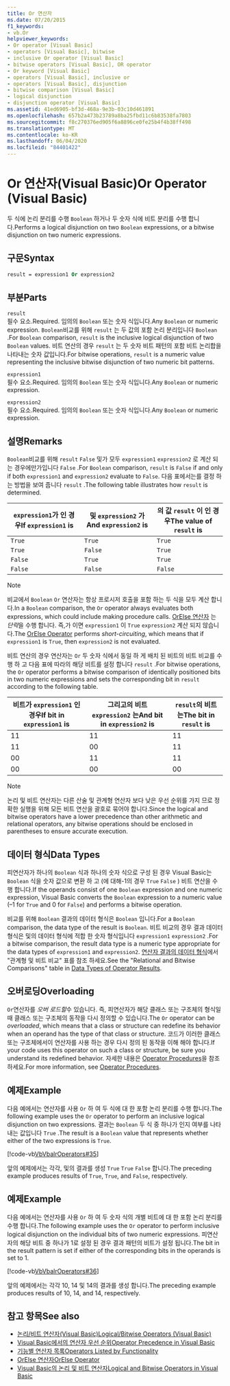 ```yaml
---
title: Or 연산자
ms.date: 07/20/2015
f1_keywords:
- vb.Or
helpviewer_keywords:
- Or operator [Visual Basic]
- operators [Visual Basic], bitwise
- inclusive Or operator [Visual Basic]
- bitwise operators [Visual Basic], OR operator
- Or keyword [Visual Basic]
- operators [Visual Basic], inclusive or
- operators [Visual Basic], disjunction
- bitwise comparison [Visual Basic]
- logical disjunction
- disjunction operator [Visual Basic]
ms.assetid: 41ed6905-bf3d-468a-9e3b-03c10d461891
ms.openlocfilehash: 657b2a473b23789a8ba25fbd11c6b83538fa7803
ms.sourcegitcommit: f8c270376ed905f6a8896ce0fe25b4f4b38ff498
ms.translationtype: MT
ms.contentlocale: ko-KR
ms.lasthandoff: 06/04/2020
ms.locfileid: "84401422"
---
```

# <a name="or-operator-visual-basic"></a><span data-ttu-id="08913-102">Or 연산자(Visual Basic)</span><span class="sxs-lookup"><span data-stu-id="08913-102">Or Operator (Visual Basic)</span></span>
<span data-ttu-id="08913-103">두 식에 논리 분리를 수행 `Boolean` 하거나 두 숫자 식에 비트 분리를 수행 합니다.</span><span class="sxs-lookup"><span data-stu-id="08913-103">Performs a logical disjunction on two `Boolean` expressions, or a bitwise disjunction on two numeric expressions.</span></span>  
  
## <a name="syntax"></a><span data-ttu-id="08913-104">구문</span><span class="sxs-lookup"><span data-stu-id="08913-104">Syntax</span></span>  
  
```vb  
result = expression1 Or expression2  
```  
  
## <a name="parts"></a><span data-ttu-id="08913-105">부분</span><span class="sxs-lookup"><span data-stu-id="08913-105">Parts</span></span>  
 `result`  
 <span data-ttu-id="08913-106">필수 요소.</span><span class="sxs-lookup"><span data-stu-id="08913-106">Required.</span></span> <span data-ttu-id="08913-107">임의의 `Boolean` 또는 숫자 식입니다.</span><span class="sxs-lookup"><span data-stu-id="08913-107">Any `Boolean` or numeric expression.</span></span> <span data-ttu-id="08913-108">`Boolean`비교를 위해 `result` 는 두 값의 포함 논리 분리입니다 `Boolean` .</span><span class="sxs-lookup"><span data-stu-id="08913-108">For `Boolean` comparison, `result` is the inclusive logical disjunction of two `Boolean` values.</span></span> <span data-ttu-id="08913-109">비트 연산의 경우 `result` 는 두 숫자 비트 패턴의 포함 비트 논리합을 나타내는 숫자 값입니다.</span><span class="sxs-lookup"><span data-stu-id="08913-109">For bitwise operations, `result` is a numeric value representing the inclusive bitwise disjunction of two numeric bit patterns.</span></span>  
  
 `expression1`  
 <span data-ttu-id="08913-110">필수 요소.</span><span class="sxs-lookup"><span data-stu-id="08913-110">Required.</span></span> <span data-ttu-id="08913-111">임의의 `Boolean` 또는 숫자 식입니다.</span><span class="sxs-lookup"><span data-stu-id="08913-111">Any `Boolean` or numeric expression.</span></span>  
  
 `expression2`  
 <span data-ttu-id="08913-112">필수 요소.</span><span class="sxs-lookup"><span data-stu-id="08913-112">Required.</span></span> <span data-ttu-id="08913-113">임의의 `Boolean` 또는 숫자 식입니다.</span><span class="sxs-lookup"><span data-stu-id="08913-113">Any `Boolean` or numeric expression.</span></span>  
  
## <a name="remarks"></a><span data-ttu-id="08913-114">설명</span><span class="sxs-lookup"><span data-stu-id="08913-114">Remarks</span></span>  
 <span data-ttu-id="08913-115">`Boolean`비교를 위해 `result` `False` 및가 모두 `expression1` `expression2` 로 계산 되는 경우에만가입니다 `False` .</span><span class="sxs-lookup"><span data-stu-id="08913-115">For `Boolean` comparison, `result` is `False` if and only if both `expression1` and `expression2` evaluate to `False`.</span></span> <span data-ttu-id="08913-116">다음 표에서는를 결정 하는 방법을 보여 줍니다 `result` .</span><span class="sxs-lookup"><span data-stu-id="08913-116">The following table illustrates how `result` is determined.</span></span>  
  
|<span data-ttu-id="08913-117">`expression1`가 인 경우</span><span class="sxs-lookup"><span data-stu-id="08913-117">If `expression1` is</span></span>|<span data-ttu-id="08913-118">및 `expression2` 가</span><span class="sxs-lookup"><span data-stu-id="08913-118">And `expression2` is</span></span>|<span data-ttu-id="08913-119">의 값 `result` 이 인 경우</span><span class="sxs-lookup"><span data-stu-id="08913-119">The value of `result` is</span></span>|  
|-------------------------|--------------------------|------------------------------|  
|`True`|`True`|`True`|  
|`True`|`False`|`True`|  
|`False`|`True`|`True`|  
|`False`|`False`|`False`|  
  
> [!NOTE]
> <span data-ttu-id="08913-120">비교에서 `Boolean` `Or` 연산자는 항상 프로시저 호출을 포함 하는 두 식을 모두 계산 합니다.</span><span class="sxs-lookup"><span data-stu-id="08913-120">In a `Boolean` comparison, the `Or` operator always evaluates both expressions, which could include making procedure calls.</span></span> <span data-ttu-id="08913-121">[OrElse 연산자](orelse-operator.md) 는 *단락*을 수행 합니다. 즉,가 이면 `expression1` 이 `True` `expression2` 계산 되지 않습니다.</span><span class="sxs-lookup"><span data-stu-id="08913-121">The [OrElse Operator](orelse-operator.md) performs *short-circuiting*, which means that if `expression1` is `True`, then `expression2` is not evaluated.</span></span>  
  
 <span data-ttu-id="08913-122">비트 연산의 경우 연산자는 `Or` 두 숫자 식에서 동일 하 게 배치 된 비트의 비트 비교를 수행 하 고 다음 표에 따라의 해당 비트를 설정 합니다 `result` .</span><span class="sxs-lookup"><span data-stu-id="08913-122">For bitwise operations, the `Or` operator performs a bitwise comparison of identically positioned bits in two numeric expressions and sets the corresponding bit in `result` according to the following table.</span></span>  
  
|<span data-ttu-id="08913-123">비트가 `expression1` 인 경우</span><span class="sxs-lookup"><span data-stu-id="08913-123">If bit in `expression1` is</span></span>|<span data-ttu-id="08913-124">그리고의 비트 `expression2` 는</span><span class="sxs-lookup"><span data-stu-id="08913-124">And bit in `expression2` is</span></span>|<span data-ttu-id="08913-125">`result`의 비트는</span><span class="sxs-lookup"><span data-stu-id="08913-125">The bit in `result` is</span></span>|  
|--------------------------------|---------------------------------|----------------------------|  
|<span data-ttu-id="08913-126">1</span><span class="sxs-lookup"><span data-stu-id="08913-126">1</span></span>|<span data-ttu-id="08913-127">1</span><span class="sxs-lookup"><span data-stu-id="08913-127">1</span></span>|<span data-ttu-id="08913-128">1</span><span class="sxs-lookup"><span data-stu-id="08913-128">1</span></span>|  
|<span data-ttu-id="08913-129">1</span><span class="sxs-lookup"><span data-stu-id="08913-129">1</span></span>|<span data-ttu-id="08913-130">0</span><span class="sxs-lookup"><span data-stu-id="08913-130">0</span></span>|<span data-ttu-id="08913-131">1</span><span class="sxs-lookup"><span data-stu-id="08913-131">1</span></span>|  
|<span data-ttu-id="08913-132">0</span><span class="sxs-lookup"><span data-stu-id="08913-132">0</span></span>|<span data-ttu-id="08913-133">1</span><span class="sxs-lookup"><span data-stu-id="08913-133">1</span></span>|<span data-ttu-id="08913-134">1</span><span class="sxs-lookup"><span data-stu-id="08913-134">1</span></span>|  
|<span data-ttu-id="08913-135">0</span><span class="sxs-lookup"><span data-stu-id="08913-135">0</span></span>|<span data-ttu-id="08913-136">0</span><span class="sxs-lookup"><span data-stu-id="08913-136">0</span></span>|<span data-ttu-id="08913-137">0</span><span class="sxs-lookup"><span data-stu-id="08913-137">0</span></span>|  
  
> [!NOTE]
> <span data-ttu-id="08913-138">논리 및 비트 연산자는 다른 산술 및 관계형 연산자 보다 낮은 우선 순위를 가지 므로 정확한 실행을 위해 모든 비트 연산을 괄호로 묶어야 합니다.</span><span class="sxs-lookup"><span data-stu-id="08913-138">Since the logical and bitwise operators have a lower precedence than other arithmetic and relational operators, any bitwise operations should be enclosed in parentheses to ensure accurate execution.</span></span>  
  
## <a name="data-types"></a><span data-ttu-id="08913-139">데이터 형식</span><span class="sxs-lookup"><span data-stu-id="08913-139">Data Types</span></span>  
 <span data-ttu-id="08913-140">피연산자가 하나의 `Boolean` 식과 하나의 숫자 식으로 구성 된 경우 Visual Basic는 `Boolean` 식을 숫자 값으로 변환 하 고 (에 대해-1의 경우 `True` `False` ) 비트 연산을 수행 합니다.</span><span class="sxs-lookup"><span data-stu-id="08913-140">If the operands consist of one `Boolean` expression and one numeric expression, Visual Basic converts the `Boolean` expression to a numeric value (–1 for `True` and 0 for `False`) and performs a bitwise operation.</span></span>  
  
 <span data-ttu-id="08913-141">비교를 위해 `Boolean` 결과의 데이터 형식은 `Boolean` 입니다.</span><span class="sxs-lookup"><span data-stu-id="08913-141">For a `Boolean` comparison, the data type of the result is `Boolean`.</span></span> <span data-ttu-id="08913-142">비트 비교의 경우 결과 데이터 형식은 및의 데이터 형식에 적합 한 숫자 형식입니다 `expression1` `expression2` .</span><span class="sxs-lookup"><span data-stu-id="08913-142">For a bitwise comparison, the result data type is a numeric type appropriate for the data types of `expression1` and `expression2`.</span></span> <span data-ttu-id="08913-143">[연산자 결과의 데이터 형식](data-types-of-operator-results.md)에서 "관계형 및 비트 비교" 표를 참조 하세요.</span><span class="sxs-lookup"><span data-stu-id="08913-143">See the "Relational and Bitwise Comparisons" table in [Data Types of Operator Results](data-types-of-operator-results.md).</span></span>  
  
## <a name="overloading"></a><span data-ttu-id="08913-144">오버로딩</span><span class="sxs-lookup"><span data-stu-id="08913-144">Overloading</span></span>  
 <span data-ttu-id="08913-145">`Or`연산자를 *오버 로드할*수 있습니다. 즉, 피연산자가 해당 클래스 또는 구조체의 형식일 때 클래스 또는 구조체의 동작을 다시 정의할 수 있습니다.</span><span class="sxs-lookup"><span data-stu-id="08913-145">The `Or` operator can be *overloaded*, which means that a class or structure can redefine its behavior when an operand has the type of that class or structure.</span></span> <span data-ttu-id="08913-146">코드가 이러한 클래스 또는 구조체에서이 연산자를 사용 하는 경우 다시 정의 된 동작을 이해 해야 합니다.</span><span class="sxs-lookup"><span data-stu-id="08913-146">If your code uses this operator on such a class or structure, be sure you understand its redefined behavior.</span></span> <span data-ttu-id="08913-147">자세한 내용은 [Operator Procedures](../../programming-guide/language-features/procedures/operator-procedures.md)을 참조하세요.</span><span class="sxs-lookup"><span data-stu-id="08913-147">For more information, see [Operator Procedures](../../programming-guide/language-features/procedures/operator-procedures.md).</span></span>  
  
## <a name="example"></a><span data-ttu-id="08913-148">예제</span><span class="sxs-lookup"><span data-stu-id="08913-148">Example</span></span>  
 <span data-ttu-id="08913-149">다음 예에서는 연산자를 사용 `Or` 하 여 두 식에 대 한 포함 논리 분리를 수행 합니다.</span><span class="sxs-lookup"><span data-stu-id="08913-149">The following example uses the `Or` operator to perform an inclusive logical disjunction on two expressions.</span></span> <span data-ttu-id="08913-150">결과는 `Boolean` 두 식 중 하나가 인지 여부를 나타내는 값입니다 `True` .</span><span class="sxs-lookup"><span data-stu-id="08913-150">The result is a `Boolean` value that represents whether either of the two expressions is `True`.</span></span>  
  
 [!code-vb[VbVbalrOperators#35](~/samples/snippets/visualbasic/VS_Snippets_VBCSharp/VbVbalrOperators/VB/Class1.vb#35)]  
  
 <span data-ttu-id="08913-151">앞의 예제에서는 각각, 및의 결과를 생성 `True` `True` `False` 합니다.</span><span class="sxs-lookup"><span data-stu-id="08913-151">The preceding example produces results of `True`, `True`, and `False`, respectively.</span></span>  
  
## <a name="example"></a><span data-ttu-id="08913-152">예제</span><span class="sxs-lookup"><span data-stu-id="08913-152">Example</span></span>  
 <span data-ttu-id="08913-153">다음 예에서는 연산자를 사용 `Or` 하 여 두 숫자 식의 개별 비트에 대 한 포함 논리 분리를 수행 합니다.</span><span class="sxs-lookup"><span data-stu-id="08913-153">The following example uses the `Or` operator to perform inclusive logical disjunction on the individual bits of two numeric expressions.</span></span> <span data-ttu-id="08913-154">피연산자의 해당 비트 중 하나가 1로 설정 된 경우 결과 패턴의 비트가 설정 됩니다.</span><span class="sxs-lookup"><span data-stu-id="08913-154">The bit in the result pattern is set if either of the corresponding bits in the operands is set to 1.</span></span>  
  
 [!code-vb[VbVbalrOperators#36](~/samples/snippets/visualbasic/VS_Snippets_VBCSharp/VbVbalrOperators/VB/Class1.vb#36)]  
  
 <span data-ttu-id="08913-155">앞의 예제에서는 각각 10, 14 및 14의 결과를 생성 합니다.</span><span class="sxs-lookup"><span data-stu-id="08913-155">The preceding example produces results of 10, 14, and 14, respectively.</span></span>  
  
## <a name="see-also"></a><span data-ttu-id="08913-156">참고 항목</span><span class="sxs-lookup"><span data-stu-id="08913-156">See also</span></span>

- [<span data-ttu-id="08913-157">논리/비트 연산자(Visual Basic)</span><span class="sxs-lookup"><span data-stu-id="08913-157">Logical/Bitwise Operators (Visual Basic)</span></span>](logical-bitwise-operators.md)
- [<span data-ttu-id="08913-158">Visual Basic에서의 연산자 우선 순위</span><span class="sxs-lookup"><span data-stu-id="08913-158">Operator Precedence in Visual Basic</span></span>](operator-precedence.md)
- [<span data-ttu-id="08913-159">기능별 연산자 목록</span><span class="sxs-lookup"><span data-stu-id="08913-159">Operators Listed by Functionality</span></span>](operators-listed-by-functionality.md)
- [<span data-ttu-id="08913-160">OrElse 연산자</span><span class="sxs-lookup"><span data-stu-id="08913-160">OrElse Operator</span></span>](orelse-operator.md)
- [<span data-ttu-id="08913-161">Visual Basic의 논리 및 비트 연산자</span><span class="sxs-lookup"><span data-stu-id="08913-161">Logical and Bitwise Operators in Visual Basic</span></span>](../../programming-guide/language-features/operators-and-expressions/logical-and-bitwise-operators.md)
